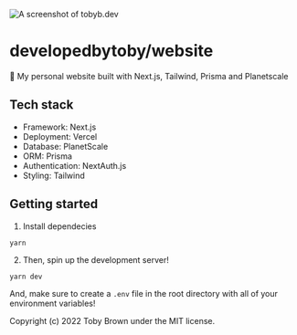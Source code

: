 ![A screenshot of tobyb.dev](https://user-images.githubusercontent.com/77097223/205148026-7d82f6e3-0465-4435-91e6-879020d2a12f.png)

# developedbytoby/website

🏡 My personal website built with Next.js, Tailwind, Prisma and Planetscale

## Tech stack

- Framework: Next.js
- Deployment: Vercel
- Database: PlanetScale
- ORM: Prisma
- Authentication: NextAuth.js
- Styling: Tailwind

## Getting started

1. Install dependecies

```
yarn
```

2. Then, spin up the development server!

```
yarn dev
```

And, make sure to create a `.env` file in the root directory with all of your environment variables!

Copyright (c) 2022 Toby Brown under the MIT license.
